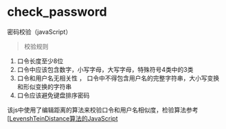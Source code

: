 # check_password
密码校验（javaScript）

> 校验规则

1. 口令长度至少8位
2. 口令中应该包含数字，小写字母，大写字母，特殊符号4类中的3类
3. 口令和用户名无相关性 ， 口令中不得包含用户名的完整字符串，大小写变换和形似变换的字符串
4. 口令应该避免键盘排序密码

该js中使用了编辑距离的算法来校验口令和用户名相似度，检验算法参考[[LevenshTeinDistance算法的JavaScript](https://www.oschina.net/code/snippet_89964_26140)




